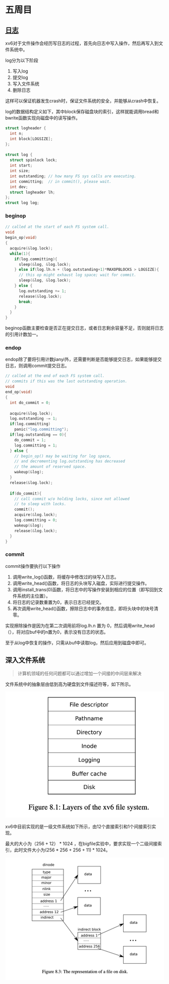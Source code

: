 # 五周目

## [日志](../kernel/log.c)

xv6对于文件操作会经历写日志的过程，首先向日志中写入操作，然后再写入到文件系统中。

log分为以下阶段
1. 写入log
2. 提交log
3. 写入文件系统
4. 删除日志

这样可以保证机器发生crash时，保证文件系统的安全，并能够从crash中恢复。

log的数据结构定义如下，其中block保存磁盘块的索引，这样就能调用bread和bwrite函数实现向磁盘中的读写操作。
```c
struct logheader {
  int n;
  int block[LOGSIZE];
};

struct log {
  struct spinlock lock;
  int start;
  int size;
  int outstanding; // how many FS sys calls are executing.
  int committing;  // in commit(), please wait.
  int dev;
  struct logheader lh;
};
struct log log;
```
### beginop

```c
// called at the start of each FS system call.
void
begin_op(void)
{
  acquire(&log.lock);
  while(1){
    if(log.committing){
      sleep(&log, &log.lock);
    } else if(log.lh.n + (log.outstanding+1)*MAXOPBLOCKS > LOGSIZE){
      // this op might exhaust log space; wait for commit.
      sleep(&log, &log.lock);
    } else {
      log.outstanding += 1;
      release(&log.lock);
      break;
    }
  }
}
```
beginop函数主要检查是否正在提交日志，或者日志剩余容量不足，否则就将日志的引用计数加一。

### endop

endop除了要将引用计数jianyi外，还需要判断是否能够提交日志，如果能够提交日志，则调用commit提交日志。

```c
// called at the end of each FS system call.
// commits if this was the last outstanding operation.
void
end_op(void)
{
  int do_commit = 0;

  acquire(&log.lock);
  log.outstanding -= 1;
  if(log.committing)
    panic("log.committing");
  if(log.outstanding == 0){
    do_commit = 1;
    log.committing = 1;
  } else {
    // begin_op() may be waiting for log space,
    // and decrementing log.outstanding has decreased
    // the amount of reserved space.
    wakeup(&log);
  }
  release(&log.lock);

  if(do_commit){
    // call commit w/o holding locks, since not allowed
    // to sleep with locks.
    commit();
    acquire(&log.lock);
    log.committing = 0;
    wakeup(&log);
    release(&log.lock);
  }
}
```

### commit

commit操作要执行以下操作
1. 调用write_log()函数，将缓存中修改过的块写入日志。
2. 调用write_head()函数，将日志的头块写入磁盘，实际进行提交操作。
3. 调用install_trans(0)函数，将日志中的写操作安装到相应的位置（即写回到文件系统的主位置）。
4. 将日志的记录数重置为0，表示日志已经提交。
5. 再次调用write_head()函数，擦除日志中的事务信息，即将头块中的块号清零。

实现擦除操作是因为在第二次调用前将log.lh.n 置为 0，然后调用write_head（），将对应buf中的n置为0，表示没有日志的状态。

至于从log中恢复的操作，只需从buf中读取log，然后应用到磁盘中即可。

## 深入文件系统

> 计算机领域的任何问题都可以通过增加一个间接的中间层来解决

文件系统中的抽象层由低到高为硬盘到文件描述符等，如下所示。

![alt text](image/layers.png)


xv6中目前实现的是一级文件系统如下所示，由12个直接索引和1个间接索引实现。

最大的大小为$（256+12）* 1024$ ，在bigfile实验中，要求实现一个二级间接索引，此时文件大小为$(256*256+256+11)*1024$。 

![alt text](image/一级文件系统.png)













